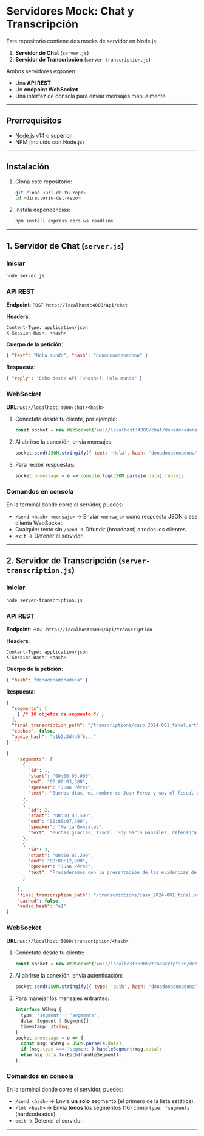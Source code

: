 # Servidores Mock: Chat y Transcripción

Este repositorio contiene dos mocks de servidor en Node.js:

1. **Servidor de Chat** (`server.js`)
2. **Servidor de Transcripción** (`server-transcription.js`)

Ambos servidores exponen:

* Una **API REST**
* Un **endpoint WebSocket**
* Una interfaz de consola para enviar mensajes manualmente

---

## Prerrequisitos

* [Node.js](https://nodejs.org/) v14 o superior
* NPM (incluido con Node.js)

---

## Instalación

1. Clona este repositorio:

   ```bash
   git clone <url-de-tu-repo>
   cd <directorio-del-repo>
   ```

2. Instala dependencias:

   ```bash
   npm install express cors ws readline
   ```

---

## 1. Servidor de Chat (`server.js`)

### Iniciar

```bash
node server.js
```

### API REST

**Endpoint**: `POST http://localhost:4000/api/chat`

**Headers**:

```
Content-Type: application/json
X-Session-Hash: <hash>
```

**Cuerpo de la petición**:

```json
{ "text": "Hola mundo", "hash": "donadonadonadona" }
```

**Respuesta**:

```json
{ "reply": "Echo desde API [<hash>]: Hola mundo" }
```

### WebSocket

**URL**: `ws://localhost:4000/chat/<hash>`

1. Conéctate desde tu cliente, por ejemplo:

   ```js
   const socket = new WebSocket('ws://localhost:4000/chat/donadonadonadona');
   ```
2. Al abrirse la conexión, envía mensajes:

   ```js
   socket.send(JSON.stringify({ text: 'Hola', hash: 'donadonadonadona' }));
   ```
3. Para recibir respuestas:

   ```js
   socket.onmessage = e => console.log(JSON.parse(e.data).reply);
   ```

### Comandos en consola

En la terminal donde corre el servidor, puedes:

* `/send <hash> <mensaje>` → Enviar `<mensaje>` como respuesta JSON a ese cliente WebSocket.
* Cualquier texto sin `/send` → Difundir (broadcast) a todos los clientes.
* `exit` → Detener el servidor.

---

## 2. Servidor de Transcripción (`server-transcription.js`)

### Iniciar

```bash
node server-transcription.js
```

### API REST

**Endpoint**: `POST http://localhost:5000/api/transcription`

**Headers**:

```
Content-Type: application/json
X-Session-Hash: <hash>
```

**Cuerpo de la petición**:

```json
{ "hash": "donadonadonadona" }
```

**Respuesta**:

```json
{
  "segments": [
    { /* 16 objetos de segmento */ }
  ],
  "final_transcription_path": "/transcriptions/caso_2024-001_final.srt",
  "cached": false,
  "audio_hash": "a1b2c3d4e5f6..."
} ```

{
    "segments": [
      {
        "id": 1,
        "start": "00:00:00,000",
        "end": "00:00:03,500",
        "speaker": "Juan Pérez",
        "text": "Buenos días, mi nombre es Juan Pérez y soy el fiscal del caso."
      },
      {
        "id": 2,
        "start": "00:00:03,500",
        "end": "00:00:07,200",
        "speaker": "María González",
        "text": "Muchas gracias, fiscal. Soy María González, defensora pública."
      },
      {
        "id": 3,
        "start": "00:00:07,200",
        "end": "00:00:12,800",
        "speaker": "Juan Pérez",
        "text": "Procederemos con la presentación de las evidencias del caso número 2024-001."
      }
     
    ],
    "final_transcription_path": "/transcriptions/caso_2024-001_final.srt",
    "cached": false,
    "audio_hash": "a1"
}
```

### WebSocket

**URL**: `ws://localhost:5000/transcription/<hash>`

1. Conéctate desde tu cliente:

   ```js
   const socket = new WebSocket('ws://localhost:5000/transcription/donadonadonadona');
   ```
2. Al abrirse la conexión, envía autenticación:

   ```js
   socket.send(JSON.stringify({ type: 'auth', hash: 'donadonadonadona' }));
   ```
3. Para manejar los mensajes entrantes:

   ```ts
   interface WSMsg {
     type: 'segment' | 'segments';
     data: Segment | Segment[];
     timestamp: string;
   }
   socket.onmessage = e => {
     const msg: WSMsg = JSON.parse(e.data);
     if (msg.type === 'segment') handleSegment(msg.data);
     else msg.data.forEach(handleSegment);
   };
   ```

### Comandos en consola

En la terminal donde corre el servidor, puedes:

* `/send <hash>` → Envía **un solo** segmento (el primero de la lista estática).
* `/lot <hash>`  → Envía **todos** los segmentos (16) como `type: 'segments'` (hardcodeados).
* `exit`        → Detener el servidor.

---

